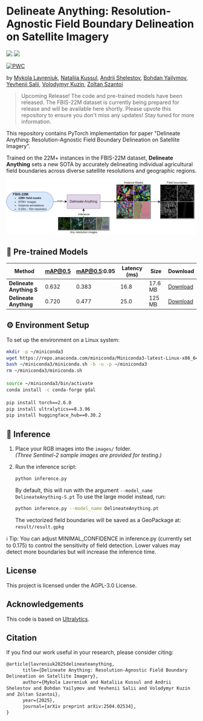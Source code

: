 # Delineate Anything: Resolution-Agnostic Field Boundary Delineation on Satellite Imagery
<a href='https://lavreniuk.github.io/Delineate-Anything/'><img src='https://img.shields.io/badge/Project-Page-Green'></a> <a href='https://arxiv.org/abs/2504.02534'><img src='https://img.shields.io/badge/Paper-Arxiv-red'></a>

[![PWC](https://img.shields.io/endpoint.svg?url=https://paperswithcode.com/badge/delineate-anything-resolution-agnostic-field/field-boundary-delineation-on-fbis-22m)](https://paperswithcode.com/sota/field-boundary-delineation-on-fbis-22m?p=delineate-anything-resolution-agnostic-field)

by [Mykola Lavreniuk](https://scholar.google.com/citations?hl=en&user=-oFR-RYAAAAJ), [Nataliia Kussul](https://scholar.google.com/citations?user=e3TWBuwAAAAJ&hl=en), [Andrii Shelestov](https://scholar.google.com/citations?user=tqoQKZAAAAAJ&hl=en), [Bohdan Yailymov](https://scholar.google.com/citations?user=XaN-oukAAAAJ&hl=en), [Yevhenii Salii](https://scholar.google.com/citations?user=4jgAsBIAAAAJ&hl=en), [Volodymyr Kuzin](https://www.researchgate.net/profile/Volodymyr-Kuzin), [Zoltan Szantoi](https://scholar.google.com/citations?user=P_pyhi8AAAAJ&hl=en)

> Upcoming Release!
> The code and pre-trained models have been released. The FBIS-22M dataset is currently being prepared for release and will be available here shortly. Please upvote this repository to ensure you don't miss any updates! Stay tuned for more information.

This repository contains PyTorch implementation for paper "Delineate Anything: Resolution-Agnostic Field Boundary Delineation on Satellite Imagery". 

Trained on the 22M+ instances in the FBIS-22M dataset, **Delineate Anything** sets a new SOTA by accurately delineating individual agricultural field boundaries across diverse satellite resolutions and geographic regions.

![intro](figs/intro.jpg)

## 🔗 Pre-trained Models

| Method                 | mAP@0.5 | mAP@0.5:0.95 | Latency (ms) | Size     | Download |
|------------------------|---------|--------------|--------------|----------|----------|
| **Delineate Anything S** | 0.632   | 0.383        | 16.8         | 17.6 MB  | [Download](https://huggingface.co/MykolaL/DelineateAnything/resolve/main/DelineateAnything-S.pt?download=true) |
| **Delineate Anything**   | 0.720   | 0.477        | 25.0         | 125 MB   | [Download](https://huggingface.co/MykolaL/DelineateAnything/resolve/main/DelineateAnything.pt?download=true) |

## ⚙️ Environment Setup

To set up the environment on a Linux system:

```bash
mkdir -p ~/miniconda3
wget https://repo.anaconda.com/miniconda/Miniconda3-latest-Linux-x86_64.sh -O ~/miniconda3/miniconda.sh
bash ~/miniconda3/miniconda.sh -b -u -p ~/miniconda3
rm ~/miniconda3/miniconda.sh

source ~/miniconda3/bin/activate
conda install -c conda-forge gdal

pip install torch==2.6.0
pip install ultralytics==8.3.96
pip install huggingface_hub==0.30.2
```

## 🚀 Inference

1. Place your RGB images into the `images/` folder.  
   _(Three Sentinel-2 sample images are provided for testing.)_

2. Run the inference script:

   ```bash
   python inference.py
   ```
   By default, this will run with the argument ```--model_name DelineateAnything-S.pt```
   To use the large model instead, run:
   ```bash
   python inference.py --model_name DelineateAnything.pt
   ```
   The vectorized field boundaries will be saved as a GeoPackage at:
   ```result/result.gpkg```


ℹ️ Tip: You can adjust MINIMAL_CONFIDENCE in inference.py (currently set to 0.175) to control the sensitivity of field detection. Lower values may detect more boundaries but will increase the inference time.


## License
This project is licensed under the AGPL-3.0 License.

## Acknowledgements
This code is based on [Ultralytics](https://github.com/ultralytics/ultralytics).

## Citation
If you find our work useful in your research, please consider citing:
```
@article{lavreniuk2025delineateanything,
      title={Delineate Anything: Resolution-Agnostic Field Boundary Delineation on Satellite Imagery}, 
      author={Mykola Lavreniuk and Nataliia Kussul and Andrii Shelestov and Bohdan Yailymov and Yevhenii Salii and Volodymyr Kuzin and Zoltan Szantoi},
      year={2025},
      journal={arXiv preprint arXiv:2504.02534},
}
```

